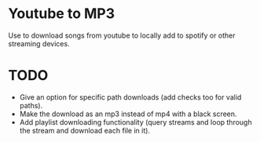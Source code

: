 # Youtube to MP3
Use to download songs from youtube to locally add to spotify or other streaming devices.

# TODO
- Give an option for specific path downloads (add checks too for valid paths).
- Make the download as an mp3 instead of mp4 with a black screen.
- Add playlist downloading functionality (query streams and loop through the stream and download each file in it).